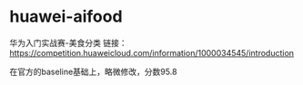 # huawei-aifood
 华为入门实战赛-美食分类 链接：https://competition.huaweicloud.com/information/1000034545/introduction

 在官方的baseline基础上，略微修改，分数95.8
